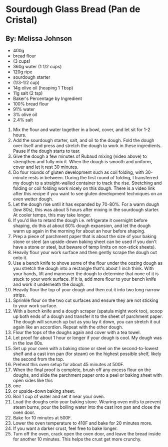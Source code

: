 # Sourdough Glass Bread (Pan de Cristal)
## By: Melissa Johnson

* 400g
* bread flour
* (3 cups)
* 360g water (1 1/2 cups)
* 120g ripe
* sourdough starter
* (1/3-1/2 cup)
* 14g olive oil (heaping 1 Tbsp)
* 11g salt (2 tsp)
* Baker's Percentage by Ingredient
* 100% bread flour
* 91% water
* 3% olive oil
* 2.4% salt

1. Mix the flour and water together in a bowl, cover, and let sit for 1-2 hours.
2. Add the sourdough starter, salt, and oil to the dough. Fold the dough over itself and press and stretch the dough to work in these ingredients. Pause if the dough starts to tear.
3. Give the dough a few minutes of Rubaud mixing (video above) to strengthen and fully mix it. When the dough is smooth and uniform, cover and let it rest 30 minutes.
4. Do four rounds of gluten development such as coil folding, with 30-minute rests in between. During the first round of folding, I transferred my dough to a straight-walled container to track the rise. Stretching and folding or coil folding work nicely on this dough. There is a video link after this recipe if you want to see gluten development techniques on an even wetter dough.
5. Let the dough rise until it has expanded by 70-80%. For a warm dough (low 80s), this was about 5 hours after mixing in the sourdough starter. At cooler temps, this may take longer.
6. If you'd like to retard the dough i.e. refrigerate it overnight before shaping, do this at about 60% dough expansion, and let the dough warm up again in the morning for about an hour before shaping.
7. Prep a piece of parchment paper that is about the size of your baking stone or steel (an upside-down baking sheet can be used if you don't have a stone or steel, but beware of temp limits on non-stick sheets).
8. Heavily flour your work surface and then gently scrape the dough out onto it.
9. Use a bench knife to shove some of the flour under the oozing dough as you stretch the dough into a rectangle that's about 1 inch think. With your hands, lift and maneuver the dough to determine that none of it is stuck to your work surface. If it is, add more flour to your bench knife and work it underneath the dough.
10. Heavily flour the top of your dough and then cut it into two long narrow strips.
11. Sprinkle flour on the two cut surfaces and ensure they are not sticking to your work surface.
12. With a bench knife and a dough scraper (spatula might work too), scoop up both ends of a dough and transfer it to the sheet of parchment paper. The dough will scrunch up but as you lay it down, you can stretch it out again like an accordion. Repeat with the other dough.
13. Flour the tops of the doughs again and cover with a tea towel.
14. Let proof for about 1 hour or longer if your dough is cool. My dough was in the low 80s.
15. Set up your oven with a baking stone or steel on the second-to-lowest shelf and a cast iron pan (for steam) on the highest possible shelf, likely the second from the top.
16. Preheat this oven setup for about 45 minutes at 500F.
17. When the final proof is complete, brush off any excess flour on the doughs, and slide the parchment paper onto a peel or baking sheet with open sides like this
18. one
19. or upside-down baking sheet.
20. Boil 1 cup of water and set it near your oven.
21. Load the doughs onto your baking stone. Wearing oven mitts to prevent steam burns, pour the boiling water into the cast iron pan and close the oven door.
22. Bake for 10 minutes at 500F.
23. Lower the oven temperature to 410F and bake for 20 minutes more.
24. If you want a darker crust, feel free to bake longer.
25. Turn off the oven, crack open the oven door, and leave the bread inside for another 10 minutes. This helps the crust get more crunchy.
